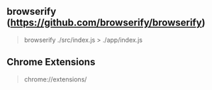 browserify (https://github.com/browserify/browserify)
---
> browserify ./src/index.js > ./app/index.js

Chrome Extensions
---
> chrome://extensions/
